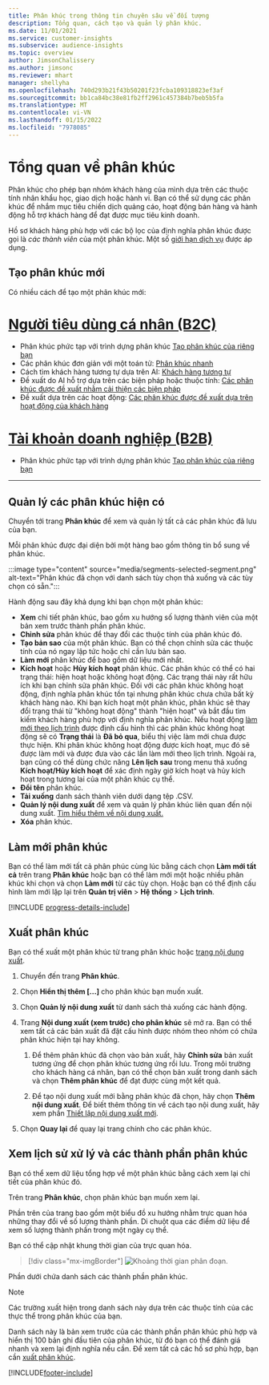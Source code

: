 ```yaml
---
title: Phân khúc trong thông tin chuyên sâu về đối tượng
description: Tổng quan, cách tạo và quản lý phân khúc.
ms.date: 11/01/2021
ms.service: customer-insights
ms.subservice: audience-insights
ms.topic: overview
author: JimsonChalissery
ms.author: jimsonc
ms.reviewer: mhart
manager: shellyha
ms.openlocfilehash: 740d293b21f43b50201f23fcba109318823ef3af
ms.sourcegitcommit: bb1ca84bc38e81fb2ff2961c457384b7beb5b5fa
ms.translationtype: MT
ms.contentlocale: vi-VN
ms.lasthandoff: 01/15/2022
ms.locfileid: "7978085"
---
```

# <a name="segments-overview"></a>Tổng quan về phân khúc

Phân khúc cho phép bạn nhóm khách hàng của mình dựa trên các thuộc tính nhân khẩu học, giao dịch hoặc hành vi. Bạn có thể sử dụng các phân khúc để nhắm mục tiêu chiến dịch quảng cáo, hoạt động bán hàng và hành động hỗ trợ khách hàng để đạt được mục tiêu kinh doanh.

Hồ sơ khách hàng phù hợp với các bộ lọc của định nghĩa phân khúc được gọi là *các thành viên* của một phân khúc. Một số [giới hạn dịch vụ](service-limits.md) được áp dụng.

## <a name="create-a-new-segment"></a>Tạo phân khúc mới

Có nhiều cách để tạo một phân khúc mới: 

# <a name="individual-consumers-b-to-c"></a>[Người tiêu dùng cá nhân (B2C)](#tab/b2c)

- Phân khúc phức tạp với trình dựng phân khúc [Tạo phân khúc của riêng bạn](segment-builder.md#create-a-new-segment) 
- Các phân khúc đơn giản với một toán tử: [Phân khúc nhanh](segment-builder.md#quick-segments) 
- Cách tìm khách hàng tương tự dựa trên AI: [Khách hàng tương tự](find-similar-customer-segments.md) 
- Đề xuất do AI hỗ trợ dựa trên các biện pháp hoặc thuộc tính: [Các phân khúc được đề xuất nhằm cải thiện các biện pháp](suggested-segments.md) 
- Đề xuất dựa trên các hoạt động: [Các phân khúc được đề xuất dựa trên hoạt động của khách hàng](suggested-segments-activity.md) 

# <a name="business-accounts-b-to-b"></a>[Tài khoản doanh nghiệp (B2B)](#tab/b2b)

- Phân khúc phức tạp với trình dựng phân khúc [Tạo phân khúc của riêng bạn](segment-builder.md#create-a-new-segment)

---

## <a name="manage-existing-segments"></a>Quản lý các phân khúc hiện có

Chuyển tới trang **Phân khúc** để xem và quản lý tất cả các phân khúc đã lưu của bạn.

Mỗi phân khúc được đại diện bởi một hàng bao gồm thông tin bổ sung về phân khúc.

:::image type="content" source="media/segments-selected-segment.png" alt-text="Phân khúc đã chọn với danh sách tùy chọn thả xuống và các tùy chọn có sẵn.":::

Hành động sau đây khả dụng khi bạn chọn một phân khúc:

- **Xem** chi tiết phân khúc, bao gồm xu hướng số lượng thành viên của một bản xem trước thành phần phân khúc.
- **Chỉnh sửa** phân khúc để thay đổi các thuộc tính của phân khúc đó.
- **Tạo bản sao** của một phân khúc. Bạn có thể chọn chỉnh sửa các thuộc tính của nó ngay lập tức hoặc chỉ cần lưu bản sao.
- **Làm mới** phân khúc để bao gồm dữ liệu mới nhất.
- **Kích hoạt** hoặc **Hủy kích hoạt** phân khúc. Các phân khúc có thể có hai trạng thái: hiện hoạt hoặc không hoạt động. Các trạng thái này rất hữu ích khi bạn chỉnh sửa phân khúc. Đối với các phân khúc không hoạt động, định nghĩa phân khúc tồn tại nhưng phân khúc chưa chứa bất kỳ khách hàng nào. Khi bạn kích hoạt một phân khúc, phân khúc sẽ thay đổi trạng thái từ "không hoạt động" thành "hiện hoạt" và bắt đầu tìm kiếm khách hàng phù hợp với định nghĩa phân khúc. Nếu hoạt động [làm mới theo lịch trình](system.md#schedule-tab) được định cấu hình thì các phân khúc không hoạt động sẽ có **Trạng thái** là **Đã bỏ qua**, biểu thị việc làm mới chưa được thực hiện. Khi phân khúc không hoạt động được kích hoạt, mục đó sẽ được làm mới và được đưa vào các lần làm mới theo lịch trình.
  Ngoài ra, bạn cũng có thể dùng chức năng **Lên lịch sau** trong menu thả xuống **Kích hoạt/Hủy kích hoạt** để xác định ngày giờ kích hoạt và hủy kích hoạt trong tương lai của một phân khúc cụ thể.
- **Đổi tên** phân khúc.
- **Tải xuống** danh sách thành viên dưới dạng tệp .CSV.
- **Quản lý nội dung xuất** để xem và quản lý phân khúc liên quan đến nội dung xuất. [Tìm hiểu thêm về nội dung xuất.](export-destinations.md)
- **Xóa** phân khúc.

## <a name="refresh-segments"></a>Làm mới phân khúc

Bạn có thể làm mới tất cả phân phúc cùng lúc bằng cách chọn **Làm mới tất cả** trên trang **Phân khúc** hoặc bạn có thể làm mới một hoặc nhiều phân khúc khi chọn và chọn **Làm mới** từ các tùy chọn. Hoặc bạn có thể định cấu hình làm mới lặp lại trên **Quản trị viên** > **Hệ thống** > **Lịch trình**.

[!INCLUDE [progress-details-include](../includes/progress-details-pane.md)]

## <a name="export-segments"></a>Xuất phân khúc

Bạn có thể xuất một phân khúc từ trang phân khúc hoặc [trang nội dung xuất](export-destinations.md). 

1. Chuyển đến trang **Phân khúc**.

1. Chọn **Hiển thị thêm [...]** cho phân khúc bạn muốn xuất.

1. Chọn **Quản lý nội dung xuất** từ danh sách thả xuống các hành động.

1. Trang **Nội dung xuất (xem trước) cho phân khúc** sẽ mở ra. Bạn có thể xem tất cả các bản xuất đã đặt cấu hình được nhóm theo nhóm có chứa phân khúc hiện tại hay không.

   1. Để thêm phân khúc đã chọn vào bản xuất, hãy **Chỉnh sửa** bản xuất tương ứng để chọn phân khúc tương ứng rồi lưu. Trong môi trường cho khách hàng cá nhân, bạn có thể chọn bản xuất trong danh sách và chọn **Thêm phân khúc** để đạt được cùng một kết quả.

   1. Để tạo nội dung xuất mới bằng phân khúc đã chọn, hãy chọn **Thêm nội dung xuất**. Để biết thêm thông tin về cách tạo nội dung xuất, hãy xem phần [Thiết lập nội dung xuất mới](export-destinations.md#set-up-a-new-export).

1. Chọn **Quay lại** để quay lại trang chính cho các phân khúc.

## <a name="view-processing-history-and-segment-members"></a>Xem lịch sử xử lý và các thành phần phân khúc

Bạn có thể xem dữ liệu tổng hợp về một phân khúc bằng cách xem lại chi tiết của phân khúc đó.

Trên trang **Phân khúc**, chọn phân khúc bạn muốn xem lại.

Phần trên của trang bao gồm một biểu đồ xu hướng nhằm trực quan hóa những thay đổi về số lượng thành phần. Di chuột qua các điểm dữ liệu để xem số lượng thành phần trong một ngày cụ thể.

Bạn có thể cập nhật khung thời gian của trực quan hóa.

> [!div class="mx-imgBorder"]
> ![Khoảng thời gian phân đoạn.](media/segment-time-range.png "Khoảng thời gian phân khúc")

Phần dưới chứa danh sách các thành phần phân khúc.

> [!NOTE]
> Các trường xuất hiện trong danh sách này dựa trên các thuộc tính của các thực thể trong phân khúc của bạn.
>
>Danh sách này là bản xem trước của các thành phần phân khúc phù hợp và hiển thị 100 bản ghi đầu tiên của phân khúc, từ đó bạn có thể đánh giá nhanh và xem lại định nghĩa nếu cần. Để xem tất cả các hồ sơ phù hợp, bạn cần [xuất phân khúc](export-destinations.md).


[!INCLUDE[footer-include](../includes/footer-banner.md)] 
